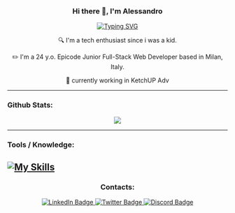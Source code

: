 <h3 align="center"> Hi there 👋, I'm Alessandro </h3>

<p align="center"><a href="https://git.io/typing-svg"><img src="https://readme-typing-svg.demolab.com?font=Fira+Code&size=18&duration=3500&pause=1000&center=true&vCenter=true&width=435&lines=Junior+Full-Stack+Web+Developer;Tech+Enthusiast" alt="Typing SVG" /></a></p>


  <p align="center">🔍 I'm a tech enthusiast since i was a kid.</p>
  <p align="center">✏️ I'm a 24 y.o. Epicode Junior Full-Stack Web Developer based in Milan, Italy.</p>
  <p align="center">🔭 currently working in KetchUP Adv</p>

---

### Github Stats:

<div align="center" markdown="1">

  ![](http://github-profile-summary-cards.vercel.app/api/cards/profile-details?username=aleonta&theme=github_dark)
</div>

---


### Tools / Knowledge:
[![My Skills](https://skillicons.dev/icons?i=linux,postgres,mysql,mongodb,spring,java,py,php,js,laravel,react,tailwind,sass,phpstorm,vscode)](https://skillicons.dev)
---


<h3 align="center">Contacts:</h3>

<div id="badges" align="center">
  <a href="your-linkedin-URL">
    <img src="https://img.shields.io/badge/LinkedIn-blue?style=for-the-badge&logo=linkedin&logoColor=white" alt="LinkedIn Badge"/>
  </a>
  <a href="your-twitter-URL">
    <img src="https://img.shields.io/badge/Twitter-blue?style=for-the-badge&logo=twitter&logoColor=white" alt="Twitter Badge"/>
  </a>
  <a href="your-youtube-URL">
    <img src="https://img.shields.io/badge/Discord-9cf?style=for-the-badge&logo=discord&logoColor=white" alt="Discord Badge"/>
  </a> 
</div>
